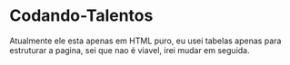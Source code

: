 # Codando-Talentos
 Atualmente ele esta apenas em HTML puro, eu usei tabelas apenas para estruturar a pagina, sei que nao é viavel, irei mudar em seguida.
